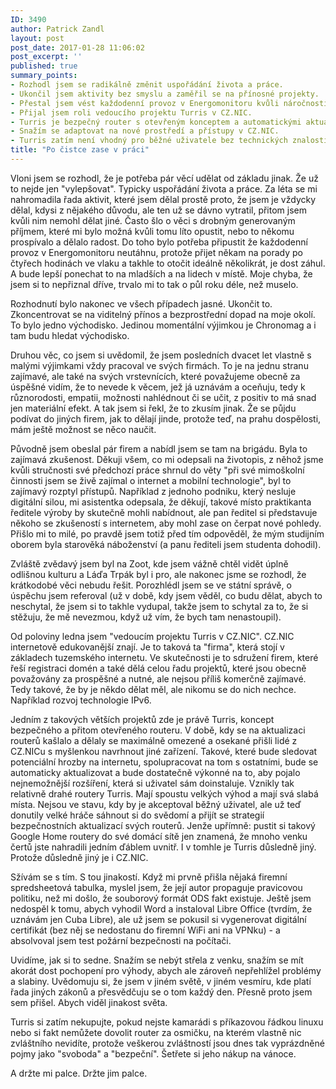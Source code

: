 ```yaml
---
ID: 3490
author: Patrick Zandl
layout: post
post_date: 2017-01-28 11:06:02
post_excerpt: ''
published: true
summary_points:
- Rozhodl jsem se radikálně změnit uspořádání života a práce.
- Ukončil jsem aktivity bez smyslu a zaměřil se na přínosné projekty.
- Přestal jsem vést každodenní provoz v Energomonitoru kvůli náročnosti.
- Přijal jsem roli vedoucího projektu Turris v CZ.NIC.
- Turris je bezpečný router s otevřeným konceptem a automatickými aktualizacemi.
- Snažím se adaptovat na nové prostředí a přístupy v CZ.NIC.
- Turris zatím není vhodný pro běžné uživatele bez technických znalostí.
title: "Po čistce zase v práci"
---
```


<p>
Vloni jsem se rozhodl, že je potřeba pár věcí udělat od základu jinak. Že už to nejde jen "vylepšovat". Typicky uspořádání života a práce. Za léta se mi nahromadila řada aktivit, které jsem dělal prostě proto, že jsem je vždycky dělal, kdysi z nějakého důvodu, ale ten už se dávno vytratil, přitom jsem kvůli nim nemohl dělat jiné. Často šlo o věci s drobným generovaným příjmem, které mi bylo možná kvůli tomu líto opustit, nebo to někomu prospívalo a dělalo radost. Do toho bylo potřeba připustit že každodenní provoz v Energomonitoru neutáhnu, protože přijet někam na porady po čtyřech hodinách ve vlaku a takhle to otočit ideálně několikrát, je dost záhul. A bude lepší ponechat to na mladších a na lidech v místě. Moje chyba, že jsem si to nepřiznal dříve, trvalo mi to tak o půl roku déle, než muselo.</p>

<!--more-->

<p>
Rozhodnutí bylo nakonec ve všech případech jasné. Ukončit to. Zkoncentrovat se na viditelný přínos a bezprostřední dopad na moje okolí. To bylo jedno východisko. Jedinou momentální výjimkou je Chronomag a i tam budu hledat východisko.</p>


<p>
Druhou věc, co jsem si uvědomil, že jsem posledních dvacet let vlastně s malými výjimkami vždy pracoval ve svých firmách. To je na jednu stranu zajímavé, ale také na svých vrstevnících, které považujeme obecně za úspěšné vidím, že to nevede k věcem, jež já uznávám a oceňuju, tedy k různorodosti, empatii, možnosti nahlédnout či se učit, z positiv to má snad jen materiální efekt. A tak jsem si řekl, že to zkusím jinak. Že se půjdu podívat do jiných firem, jak to dělají jinde, protože teď, na prahu dospělosti, mám ještě možnost se něco naučit.</p>


<p>
Původně jsem obeslal pár firem a nabídl jsem se tam na brigádu. Byla to zajímavá zkušenost. Děkuji všem, co mi odepsali na životopis, z něhož jsme kvůli stručnosti své předchozí práce shrnul do věty "při své mimoškolní činnosti jsem se živě zajímal o internet a mobilní technologie", byl to zajímavý rozptyl přístupů. Například z jednoho podniku, který nesluje digitální silou, mi asistentka odepsala, že děkují, takové místo praktikanta ředitele výroby by skutečně mohli nabídnout, ale pan ředitel si představuje někoho se zkušeností s internetem, aby mohl zase on čerpat nové pohledy. Přišlo mi to milé, po pravdě jsem totiž před tím odpověděl, že mým studijním oborem byla starověká náboženství (a panu řediteli jsem studenta dohodil).</p>


<p>
Zvláště zvědavý jsem byl na Zoot, kde jsem vážně chtěl vidět úplně odlišnou kulturu a Láďa Trpák byl i pro, ale nakonec jsme se rozhodl, že krátkodobé věci nebudu řešit. Porozhlédl jsem se ve státní správě, o úspěchu jsem referoval (už v době, kdy jsem věděl, co budu dělat, abych to neschytal, že jsem si to takhle vydupal, takže jsem to schytal za to, že si stěžuju, že mě nevezmou, když už vím, že bych tam nenastoupil).</p>


<p>
Od poloviny ledna jsem "vedoucím projektu Turris v CZ.NIC". CZ.NIC internetově edukovanější znají. Je to taková ta "firma", která stojí v základech tuzemského internetu. Ve skutečnosti je to sdružení firem, které řeší registraci domén a také dělá celou řadu projektů, které jsou obecně považovány za prospěšné a nutné, ale nejsou příliš komerčně zajímavé. Tedy takové, že by je někdo dělat měl, ale nikomu se do nich nechce. Například rozvoj technologie IPv6.</p>


<p>
Jedním z takových větších projektů zde je právě Turris, koncept bezpečného a přitom otevřeného routeru. V době, kdy se na aktualizaci routerů kašlalo a dělaly se maximálně omezené a osekané přišli lidé z CZ.NICu s myšlenkou navrhnout jiné zařízení. Takové, které bude sledovat potenciální hrozby na internetu, spolupracovat na tom s ostatními, bude se automaticky aktualizovat a bude dostatečně výkonné na to, aby pojalo nejnemožnější rozšíření, která si uživatel sám doinstaluje. Vznikly tak relativně drahé routery Turris. Mají spoustu velkých výhod a mají svá slabá místa. Nejsou ve stavu, kdy by je akceptoval běžný uživatel, ale už teď donutily velké hráče sáhnout si do svědomí a přijít se strategií bezpečnostních aktualizací svých routerů. Jenže upřímně: pustit si takový Google Home routery do své domácí sítě jen znamená, že mnoho venku čertů jste nahradili jedním ďáblem uvnitř. I v tomhle je Turris důsledně jiný. Protože důsledně jiný je i CZ.NIC.</p>


<p>
Sžívám se s tím. S tou jinakostí. Když mi prvně přišla nějaká firemní spredsheetová tabulka, myslel jsem, že její autor propaguje pravicovou politiku, než mi došlo, že souborový formát ODS fakt existuje. Ještě jsem nedospěl k tomu, abych vyhodil Word a instaloval Libre Office (tvrdím, že uznávám jen Cuba Libre), ale už jsem se pokusil si vygenerovat digitální certifikát (bez něj se nedostanu do firemní WiFi ani na VPNku) - a absolvoval jsem test požární bezpečnosti na počítači.</p>


<p>
Uvidíme, jak si to sedne. Snažím se nebýt střela z venku, snažím se mít akorát dost pochopení pro výhody, abych ale zároveň nepřehlížel problémy a slabiny. Uvědomuju si, že jsem v jiném světě, v jiném vesmíru, kde platí řada jiných zákonů a přesvědčuju se o tom každý den. Přesně proto jsem sem přišel. Abych viděl jinakost světa.</p>


<p>
Turris si zatím nekupujte, pokud nejste kamarádi s příkazovou řádkou linuxu nebo si fakt nemůžete dovolit router za osmičku, na kterém vlastně nic zvláštního nevidíte, protože veškerou zvláštností jsou dnes tak vyprázdněné pojmy jako "svoboda" a "bezpeční". Šetřete si jeho nákup na vánoce.</p>


<p>
A držte mi palce. Držte jim palce.</p>